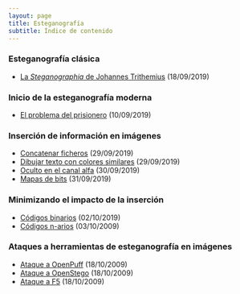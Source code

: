 ```yaml
---
layout: page
title: Esteganografía
subtitle: Índice de contenido
---
```



### Esteganografía clásica
- [La *Steganographia* de Johannes Trithemius](/stego/history/classic/es/trithemius) (18/09/2019)

### Inicio de la esteganografía moderna
- [El problema del prisionero](/stego/history/modern/es/problema-prisionero) (10/09/2019)

### Inserción de información en imágenes
- [Concatenar ficheros](/stego/images/embed/es/concat) (29/09/2019)
- [Dibujar texto con colores similares](/stego/images/embed/es/dibujar-texto) (29/09/2019)
- [Oculto en el canal alfa](/stego/images/embed/es/canal-alfa) (30/09/2019)
- [Mapas de bits](/stego/images/embed/es/mapas-de-bits) (31/09/2019)


### Minimizando el impacto de la inserción
- [Códigos binarios](/stego/images/impact/es/codigos-binarios) (02/10/2019)
- [Códigos n-arios](/stego/images/impact/es/codigos-n-arios) (03/10/2009)


### Ataques a herramientas de esteganografía en imágenes
- [Ataque a OpenPuff](/stego/images/attacks/es/openpuff) (18/10/2009)
- [Ataque a OpenStego](/stego/images/attacks/es/openstego) (18/10/2009)
- [Ataque a F5](/stego/images/attacks/es/f5) (18/10/2009)


